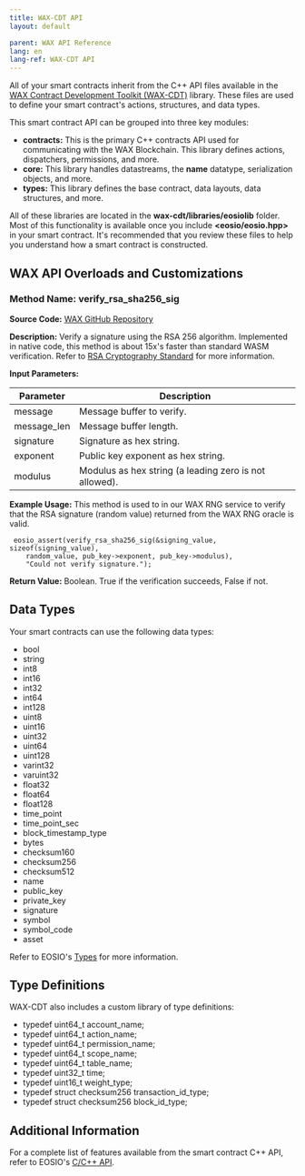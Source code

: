 ```yaml
---
title: WAX-CDT API
layout: default

parent: WAX API Reference
lang: en
lang-ref: WAX-CDT API
---
```


All of your smart contracts inherit from the C++ API files available in the [WAX Contract Development Toolkit (WAX-CDT)](/en/dapp-development/wax-cdt/) library. These files are used to define your smart contract's actions, structures, and data types. 

This smart contract API can be grouped into three key modules:

* **contracts:** This is the primary C++ contracts API used for communicating with the WAX Blockchain. This library defines actions, dispatchers, permissions, and more. 
* **core:** This library handles datastreams, the **name** datatype, serialization objects, and more. 
* **types:** This library defines the base contract, data layouts, data structures, and more. 

All of these libraries are located in the **wax-cdt/libraries/eosiolib** folder. Most of this functionality is available once you include **<eosio/eosio.hpp>** in your smart contract. It's recommended that you review these files to help you understand how a smart contract is constructed.

## WAX API Overloads and Customizations 

### Method Name: verify_rsa_sha256_sig

**Source Code:** <a href="https://github.com/worldwide-asset-exchange/wax-cdt/blob/master/libraries/eosiolib/core/eosio/crypto.hpp#L283" target="_blank">WAX GitHub Repository</a>

**Description:** Verify a signature using the RSA 256 algorithm. Implemented in native code, this method is about 15x's faster than standard WASM verification. Refer to <a href="https://www.emc.com/collateral/white-papers/h11300-pkcs-1v2-2-rsa-cryptography-standard-wp.pdf" target="_blank">RSA Cryptography Standard</a> for more information.

**Input Parameters:**

| Parameter | Description
| --- | -------------------------- |
| message | Message buffer to verify. |
| message_len | Message buffer length. |
| signature | Signature as hex string. |
| exponent | Public key exponent as hex string. |
| modulus  | Modulus as hex string (a leading zero is not allowed). |

**Example Usage:** This method is used to in our WAX RNG service to verify that the RSA signature (random value) returned from the WAX RNG oracle is valid.

```
 eosio_assert(verify_rsa_sha256_sig(&signing_value, sizeof(signing_value), 
    random_value, pub_key->exponent, pub_key->modulus),
    "Could not verify signature.");
```


**Return Value:** Boolean. True if the verification succeeds, False if not.

## Data Types

Your smart contracts can use the following data types:

* bool
* string
* int8
* int16
* int32
* int64
* int128
* uint8
* uint16
* uint32
* uint64
* uint128
* varint32
* varuint32
* float32
* float64
* float128
* time_point
* time_point_sec
* block_timestamp_type
* bytes
* checksum160
* checksum256
* checksum512
* name
* public_key
* private_key
* signature
* symbol
* symbol_code
* asset

Refer to EOSIO's <a href="https://eosio.github.io/eosio.cdt/1.6.0/group__types.html" target="_blank">Types</a> for more information.

## Type Definitions

WAX-CDT also includes a custom library of type definitions:

* typedef uint64_t account_name;
* typedef uint64_t action_name;
* typedef uint64_t permission_name;
* typedef uint64_t scope_name;
* typedef uint64_t table_name;
* typedef uint32_t time;
* typedef uint16_t weight_type;
* typedef struct checksum256 transaction_id_type;
* typedef struct checksum256 block_id_type;

## Additional Information

For a complete list of features available from the smart contract C++ API, refer to EOSIO's <a href="https://eosio.github.io/eosio.cdt" target="_blank">C/C++ API</a>.